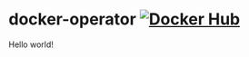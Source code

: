 # docker-operator [![Docker Hub](https://github.com/arybolovlev/docker-operator/actions/workflows/docker-image-release.yaml/badge.svg)](https://github.com/arybolovlev/docker-operator/actions/workflows/docker-image-release.yaml)

Hello world!
